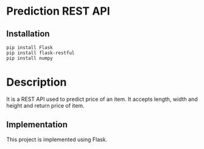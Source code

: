# Prediction REST API

## Installation

```
pip install Flask
pip install flask-restful
pip install numpy
```

# Description

It is a REST API used to predict price of an item. It accepts length, width and height and return price of item.

## Implementation

This project is implemented using Flask.
